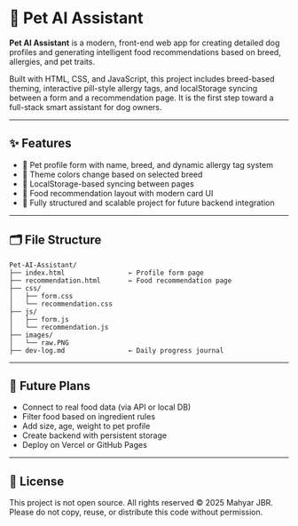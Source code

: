 # 🐾 Pet AI Assistant

**Pet AI Assistant** is a modern, front-end web app for creating detailed dog profiles and generating intelligent food recommendations based on breed, allergies, and pet traits.

Built with HTML, CSS, and JavaScript, this project includes breed-based theming, interactive pill-style allergy tags, and localStorage syncing between a form and a recommendation page. It is the first step toward a full-stack smart assistant for dog owners.

---

## ✨ Features

- 🐶 Pet profile form with name, breed, and dynamic allergy tag system
- 🎨 Theme colors change based on selected breed
- 🔗 LocalStorage-based syncing between pages
- 🍖 Food recommendation layout with modern card UI
- 📁 Fully structured and scalable project for future backend integration

---

## 🗂️ File Structure

```
Pet-AI-Assistant/
├── index.html                ← Profile form page
├── recommendation.html       ← Food recommendation page
├── css/
│   ├── form.css
│   └── recommendation.css
├── js/
│   ├── form.js
│   └── recommendation.js
├── images/
│   └── raw.PNG
├── dev-log.md                ← Daily progress journal
```


---

## 🚧 Future Plans

- Connect to real food data (via API or local DB)
- Filter food based on ingredient rules
- Add size, age, weight to pet profile
- Create backend with persistent storage
- Deploy on Vercel or GitHub Pages

---

## 📜 License

This project is not open source. All rights reserved © 2025 Mahyar JBR. Please do not copy, reuse, or distribute this code without permission.
